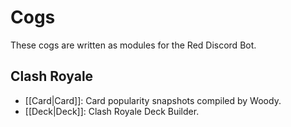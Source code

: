 # Cogs
These cogs are written as modules for the Red Discord Bot.

## Clash Royale
* [[Card|Card]]: Card popularity snapshots compiled by Woody.
* [[Deck|Deck]]: Clash Royale Deck Builder.
